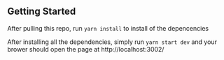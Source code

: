 ## Getting Started

After pulling this repo, run `yarn install` to install of the depencencies

After installing all the dependencies, simply run `yarn start dev` and your brower should open the page at http://localhost:3002/

